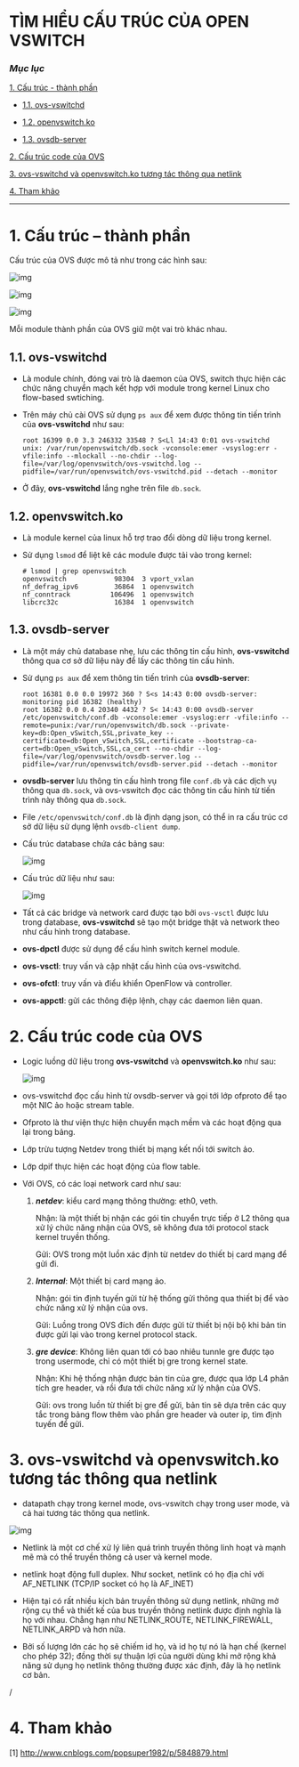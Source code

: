 # TÌM HIỂU CẤU TRÚC CỦA OPEN VSWITCH

### ***Mục lục***

[1. Cấu trúc - thành phần](#1)

- [1.1.	ovs-vswitchd](#1.1)

- [1.2.	openvswitch.ko](#1.2)

- [1.3.	ovsdb-server](#1.3)

[2.	Cấu trúc code của OVS](#2)

[3.	ovs-vswitchd và openvswitch.ko tương tác thông qua netlink](#3)

[4. Tham khảo](#4)

---

<a name = '1'></a>
# 1.	Cấu trúc – thành phần

Cấu trúc của OVS được mô tả như trong các hình sau:

![img](../../images/8.1.png)

![img](../../images/8.2.png)

![img](../../images/8.3.png)

Mỗi module thành phần của OVS giữ một vai trò khác nhau. 

<a name = '1.1'></a>
## 1.1.	ovs-vswitchd

- Là module chính, đóng vai trò là daemon của OVS, switch thực hiện các chức năng chuyển mạch kết hợp với module trong kernel Linux cho flow-based swtiching.

- Trên máy chủ cài OVS sử dụng `ps aux` để xem được thông tin tiến trình của **ovs-vswitchd** như sau:

	```
	root 16399 0.0 3.3 246332 33548 ? S<Ll 14:43 0:01 ovs-vswitchd unix: /var/run/openvswitch/db.sock -vconsole:emer -vsyslog:err -vfile:info --mlockall --no-chdir --log-file=/var/log/openvswitch/ovs-vswitchd.log --pidfile=/var/run/openvswitch/ovs-vswitchd.pid --detach --monitor
	```

- Ở đây, **ovs-vswitchd** lắng nghe trên file `db.sock`.

<a name = '1.2'></a>
## 1.2.	openvswitch.ko

- Là module kernel của linux hỗ trợ trao đổi dòng dữ liệu trong kernel.

- Sử dụng `lsmod` để liệt kê các module được tải vào trong kernel: 

	```
	# lsmod | grep openvswitch
	openvswitch            98304  3 vport_vxlan
	nf_defrag_ipv6         36864  1 openvswitch
	nf_conntrack          106496  1 openvswitch
	libcrc32c              16384  1 openvswitch
	```
<a name = '1.3'></a>
## 1.3.	ovsdb-server 

- Là một máy chủ database nhẹ, lưu các thông tin cấu hình, **ovs-vswitchd** thông qua cơ sở dữ liệu này để lấy các thông tin cấu hình.

- Sử dụng `ps aux` để xem thông tin tiến trình của **ovsdb-server**:

	```
	root 16381 0.0 0.0 19972 360 ? S<s 14:43 0:00 ovsdb-server: monitoring pid 16382 (healthy)
	root 16382 0.0 0.4 20340 4432 ? S< 14:43 0:00 ovsdb-server /etc/openvswitch/conf.db -vconsole:emer -vsyslog:err -vfile:info --remote=punix:/var/run/openvswitch/db.sock --private-key=db:Open_vSwitch,SSL,private_key --certificate=db:Open_vSwitch,SSL,certificate --bootstrap-ca-cert=db:Open_vSwitch,SSL,ca_cert --no-chdir --log-file=/var/log/openvswitch/ovsdb-server.log --pidfile=/var/run/openvswitch/ovsdb-server.pid --detach --monitor
	```

- **ovsdb-server** lưu thông tin cấu hình trong file `conf.db` và các dịch vụ thông qua `db.sock`, và ovs-vswitch đọc các thông tin cấu hình từ tiến trình này thông qua `db.sock`.

- File `/etc/openvswitch/conf.db` là định dạng json, có thể in ra cấu trúc cơ sở dữ liệu sử dụng lệnh `ovsdb-client dump`.

- Cấu trúc database chứa các bảng sau:

	![img](../../images/8.4.png)

- Cấu trúc dữ liệu như sau:

	![img](../../images/8.5.png)


- Tất cả các bridge và network card được tạo bởi `ovs-vsctl` được lưu trong database, **ovs-vswitchd** sẽ tạo một bridge thật và network theo như cấu hình trong database.

- **ovs-dpctl** được sử dụng để cấu hình switch kernel module.

- **ovs-vsctl**: truy vấn và cập nhật cấu hình của ovs-vswitchd.

- **ovs-ofctl**: truy vấn và điểu khiển OpenFlow và controller.

- **ovs-appctl**: gửi các thông điệp lệnh, chạy các daemon liên quan.

<a name = '2'></a>
# 2.	Cấu trúc code của OVS

- Logic luồng dữ liệu trong **ovs-vswitchd** và **openvswitch.ko** như sau:

	![img](../../images/8.6.png)

- ovs-vswitchd đọc cấu hình từ ovsdb-server và gọi tới lớp ofproto để tạo một NIC ảo hoặc stream table.

- Ofproto là thư viện thực hiện chuyển mạch mềm và các hoạt động qua lại trong bảng.

- Lớp trừu tượng Netdev trong thiết bị mạng kết nối tới switch ảo.

- Lớp dpif thực hiện các hoạt động của flow table.

- Với OVS, có các loại network card như sau:

	1) ***netdev***: kiểu card mạng thông thường: eth0, veth.
		
		Nhận: là một thiết bị nhận các gói tin chuyển trực tiếp ở L2 thông qua xử lý chức năng nhận của OVS, sẽ không đưa tới protocol stack kernel truyền thống.

		Gửi: OVS trong một luồn xác định từ netdev do thiết bị card mạng để gửi đi.

	2) ***Internal***: Một thiết bị card mạng ảo.

		Nhận: gói tin định tuyến gửi từ hệ thống gửi thông qua thiết bị để vào chức năng xử lý nhận của ovs.

		Gửi: Luồng trong OVS đích đến được gửi từ thiết bị nội bộ khi bản tin được gửi lại vào trong kernel protocol stack.

	3) ***gre device***: Không liên quan tới có bao nhiêu tunnle gre được tạo trong usermode, chỉ có một thiết bị gre trong kernel state.
	
		Nhận: Khi hệ thống nhận được bản tin của gre, được qua lớp L4 phân tích gre header, và rồi đưa tới chức năng xử lý nhận của OVS.
		
		Gửi: ovs trong luồn từ thiết bị gre để gửi, bản tin sẽ dựa trên các quy tắc trong bảng flow thêm vào phần gre header và outer ip, tìm định tuyến để gửi.

<a name = '3'></a>
# 3.	ovs-vswitchd và openvswitch.ko tương tác thông qua netlink

- datapath chạy trong kernel mode, ovs-vswitch chạy trong user mode, và cả hai tương tác thông qua netlink.

![img](../../images/8.7.png)

- Netlink là một cơ chế xử lý liên quá trình truyền thông linh hoạt và mạnh mẽ mà có thể truyền thông cả user và kernel mode.

- netlink hoạt động full duplex. Như socket, netlink có họ địa chỉ với AF_NETLINK (TCP/IP socket có họ là AF_INET)

- Hiện tại có rất nhiều kịch bản truyền thông sử dụng netlink, những mở rộng cụ thể và thiết kế của bus truyền thông netlink được định nghĩa là họ với nhau. Chẳng hạn như NETLINK_ROUTE, NETLINK_FIREWALL, NETLINK_ARPD và hơn nữa.

- Bởi số lượng lớn các họ  sẽ chiếm id họ, và id họ tự nó là hạn chế (kernel cho phép 32); đồng thời sự thuận lợi của người dùng khi mở rộng khả năng sử dụng họ netlink thông thường được xác định, đây là họ netlink cơ bản.

<a name = '4'>/<a>
# 4. Tham khảo

[1] http://www.cnblogs.com/popsuper1982/p/5848879.html